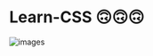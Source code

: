 # Learn-CSS 🙃🙃🙃
![images](https://user-images.githubusercontent.com/86103959/203509052-d0e63eb7-976f-4f27-bd6e-c5acf478e8bb.jpg)
